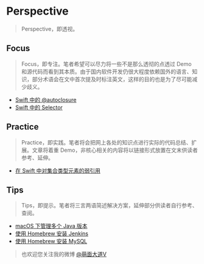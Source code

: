 # Perspective

> Perspective，即透视。

## Focus

> Focus，即专注。笔者希望可以尽力将一些不是那么透彻的点透过 Demo 和源代码而看到其本质。由于国内软件开发仍很大程度依赖国外的语言、知识，部分术语会在文中首次提及时标注英文，这样的目的也是为了尽可能减少歧义。

- [Swift 中的 @autoclosure](Posts/Focus/Swift_Autoclosure)
- [Swift 中的 Selector](Posts/Focus/Swift_Selector)

## Practice

> Practice，即实践。笔者将会把网上各处的知识点进行实际的代码总结、扩展。文章将着重 Demo，非核心相关的内容将以链接形式放置在文末供读者参考、延伸。

- [在 Swift 中对集合类型元素的弱引用](Posts/Practice/Weakly_Collections)

## Tips

> Tips，即提示。笔者将三言两语简述解决方案，延伸部分供读者自行参考、查阅。

- [macOS 下管理多个 Java 版本](Posts/Tips/Java_Multiple_Versions)
- [使用 Homebrew 安装 Jenkins](Posts/Tips/Jenkins_by_Homebrew)
- [使用 Homebrew 安装 MySQL](Posts/Tips/MySQL_by_Homebrew)

> 也欢迎您关注我的微博 [@萌面大道V](http://weibo.com/375975847)
